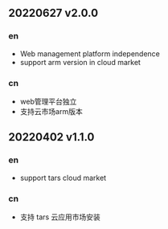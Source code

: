## 20220627 v2.0.0

### en

- Web management platform independence
- support arm version in cloud market

### cn

- web管理平台独立
- 支持云市场arm版本

## 20220402 v1.1.0

### en

- support tars cloud market

### cn

- 支持 tars 云应用市场安装
